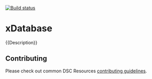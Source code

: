 [![Build status](https://ci.appveyor.com/api/projects/status/oidqwkp7ljqoefd3/branch/master?svg=true)](https://ci.appveyor.com/project/PowerShell/xdatabase/branch/master)

# xDatabase

{{Description}}

## Contributing
Please check out common DSC Resources [contributing guidelines](https://github.com/PowerShell/DscResource.Kit/blob/master/CONTRIBUTING.md).
